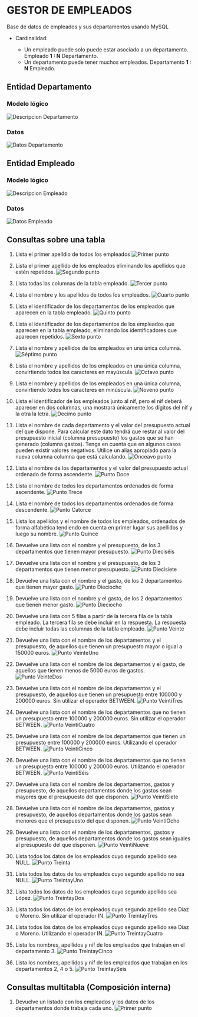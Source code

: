 # GESTOR DE EMPLEADOS

Base de datos de empleados y sus departamentos usando MySQL

* Cardinalidad:

    - Un empleado puede solo puede estar asociado a un departamento. Empleado **1 : N** Departamento.
    - Un departamento puede tener muchos empleados. Departamento **1 : N** Empleado.

## Entidad Departamento
### Modelo lógico
![Descripcion Departamento](/images/desc_departamento.png)
### Datos
![Datos Departamento](/images/tabla_departamento.png)


## Entidad Empleado
### Modelo lógico
![Descripcion Empleado](/images/desc_empleado.png)
### Datos
![Datos Empleado](/images/tabla_empleado.png)


## Consultas sobre una tabla

1. Lista el primer apelldio de todos los empleados
![Primer punto](/images/punto_1.PNG)

2. Lista el primer apellido de los empleados eliminando los apellidos que estén repetidos.
![Segundo punto](/images/punto_2.PNG)

3. Lista todas las columnas de la tabla empleado.
![Tercer punto](/images/punto_3.PNG)

4. Lista el nombre y los apellidos de todos los empleados.
![Cuarto punto](/images/punto_4.PNG)

5. Lista el identificador de los departamentos de los empleados que aparecen en la tabla empleado.
![Quinto punto](/images/punto_5.PNG)

6. Lista el identificador de los departamentos de los empleados que aparecen en la tabla empleado, eliminando los identificadores que aparecen repetidos.
![Sexto punto](/images/punto_6.PNG)

7. Lista el nombre y apellidos de los empleados en una única columna.
![Séptimo punto](/images/punto_7.PNG)

8. Lista el nombre y apellidos de los empleados en una única columna, convirtiendo todos los caracteres en mayúscula.
![Octavo punto](/images/punto_8.PNG)

9. Lista el nombre y apellidos de los empleados en una única columna, convirtiendo todos los caracteres en minúscula.
![Noveno punto](/images/punto_9.PNG)

10. Lista el identificador de los empleados junto al nif, pero el nif deberá aparecer en dos columnas, una mostrará únicamente los dígitos del nif y la otra la letra.
![Decimo punto](/images/punto_10.PNG)

11. Lista el nombre de cada departamento y el valor del presupuesto actual del que dispone. Para calcular este dato tendrá que restar al valor del presupuesto inicial (columna presupuesto) los gastos que se han generado (columna gastos). Tenga en cuenta que en algunos casos pueden existir valores negativos. Utilice un alias apropiado para la nueva columna columna que está calculando.
![Onceavo punto](/images/punto_11.PNG)

12. Lista el nombre de los departamentos y el valor del presupuesto actual ordenado de forma ascendente.
![Punto Doce](/images/punto_12.PNG)

13. Lista el nombre de todos los departamentos ordenados de forma
ascendente.
![Punto Trece](/images/punto_13.PNG)

14. Lista el nombre de todos los departamentos ordenados de forma
descendente.
![Punto Catorce](/images/punto_14.PNG)

15. Lista los apellidos y el nombre de todos los empleados, ordenados de forma alfabética tendiendo en cuenta en primer lugar sus apellidos y luego su nombre.
![Punto Quince](/images/punto_15.PNG)

16. Devuelve una lista con el nombre y el presupuesto, de los 3 departamentos que tienen mayor presupuesto.
![Punto Dieciséis](/images/punto_16.PNG)

17. Devuelve una lista con el nombre y el presupuesto, de los 3 departamentos que tienen menor presupuesto.
![Punto Diecisiete](/images/punto_17.PNG)

18. Devuelve una lista con el nombre y el gasto, de los 2 departamentos que tienen mayor gasto.
![Punto Dieciocho](/images/punto_18.PNG)

19. Devuelve una lista con el nombre y el gasto, de los 2 departamentos que tienen menor gasto.
![Punto Dieciocho](/images/punto_19.PNG)

20. Devuelve una lista con 5 filas a partir de la tercera fila de la tabla empleado. La tercera fila se debe incluir en la respuesta. La respuesta debe incluir todas las columnas de la tabla empleado.
![Punto Veinte](/images/punto_20.PNG)

21. Devuelve una lista con el nombre de los departamentos y el presupuesto, de aquellos que tienen un presupuesto mayor o igual a 150000 euros.
![Punto VeinteUno](/images/punto_21.PNG)

22. Devuelve una lista con el nombre de los departamentos y el gasto, de aquellos que tienen menos de 5000 euros de gastos.
![Punto VeinteDos](/images/punto_22.PNG)

23. Devuelve una lista con el nombre de los departamentos y el presupuesto, de aquellos que tienen un presupuesto entre 100000 y 200000 euros. Sin utilizar el operador BETWEEN.
![Punto VeintiTres](/images/punto_23.PNG)

24. Devuelve una lista con el nombre de los departamentos que no tienen un presupuesto entre 100000 y 200000 euros. Sin utilizar el operador BETWEEN.
![Punto VeintiCuatro](/images/punto_24.PNG)

25. Devuelve una lista con el nombre de los departamentos que tienen un presupuesto entre 100000 y 200000 euros. Utilizando el operador BETWEEN.
![Punto VeintiCinco](/images/punto_25.PNG)

26. Devuelve una lista con el nombre de los departamentos que no tienen un presupuesto entre 100000 y 200000 euros. Utilizando el operador BETWEEN.
![Punto VeintiSéis](/images/punto_26.PNG)

27. Devuelve una lista con el nombre de los departamentos, gastos y presupuesto, de aquellos departamentos donde los gastos sean mayores que el presupuesto del que disponen.
![Punto VeintiSiete](/images/punto_27.PNG)

28. Devuelve una lista con el nombre de los departamentos, gastos y presupuesto, de aquellos departamentos donde los gastos sean menores que el presupuesto del que disponen.
![Punto VeintiOcho](/images/punto_28.PNG)

29. Devuelve una lista con el nombre de los departamentos, gastos y presupuesto, de aquellos departamentos donde los gastos sean iguales al presupuesto del que disponen.
![Punto VeintiNueve](/images/punto_29.PNG)

30. Lista todos los datos de los empleados cuyo segundo apellido sea NULL.
![Punto Treinta](/images/punto_30.PNG)

31. Lista todos los datos de los empleados cuyo segundo apellido no sea NULL.
![Punto TreintayUno](/images/punto_31.PNG)

32. Lista todos los datos de los empleados cuyo segundo apellido sea López.
![Punto TreintayDos](/images/punto_32.PNG)

33. Lista todos los datos de los empleados cuyo segundo apellido
sea Díaz o Moreno. Sin utilizar el operador IN.
![Punto TreintayTres](/images/punto_33.PNG)

34. Lista todos los datos de los empleados cuyo segundo apellido
sea Díaz o Moreno. Utilizando el operador IN.
![Punto TreintayCuatro](/images/punto_34.PNG)

35. Lista los nombres, apellidos y nif de los empleados que trabajan en el departamento 3.
![Punto TreintayCinco](/images/punto_35.PNG)

36. Lista los nombres, apellidos y nif de los empleados que trabajan en los departamentos 2, 4 o 5.
![Punto TreintaySeis](/images/punto_36.PNG)

## Consultas multitabla (Composición interna)

1. Devuelve un listado con los empleados y los datos de los departamentos
donde trabaja cada uno.
![Primer punto](/images/1.1_punto.png)
